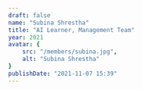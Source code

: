 ```yaml
---
draft: false
name: "Subina Shrestha"
title: "AI Learner, Management Team"
year: 2021
avatar: {
    src: "/members/subina.jpg",
    alt: "Subina Shrestha"
}
publishDate: "2021-11-07 15:39"
---
```



